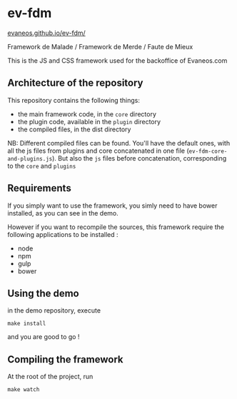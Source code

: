 ev-fdm
======
[evaneos.github.io/ev-fdm/](http://evaneos.github.io/ev-fdm/)

Framework de Malade / Framework de Merde / Faute de Mieux

This is the JS and CSS framework used for the backoffice of Evaneos.com

## Architecture of the repository

This repository contains the following things:

 - the main framework code, in the `core` directory
 - the plugin code, available in the `plugin` directory
 - the compiled files, in the dist directory

NB: Different compiled files can be found. You'll have the default ones, with all the js files from plugins and core concatenated in one file (`ev-fdm-core-and-plugins.js`). But also the `js` files before concatenation, corresponding to the `core` and `plugins`

## Requirements

If you simply want to use the framework, you simly need to have bower installed, as you can see in the demo.

However if you want to recompile the sources, this framework require the following applications to be installed :

 - node
 - npm
 - gulp
 - bower

## Using the demo

in the demo repository, execute

    make install

and you are good to go !

## Compiling the framework

At the root of the project, run

    make watch
